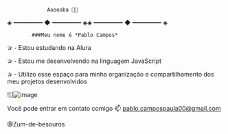                  Aooooba 👋👾
◈ ━━━━━━━━ ◆ ━━━━━━━━ ◈◈ ━━━━━━━━ ◆ ━━━━━━━━ ◈
            
            ###Meu nome é *Pablo Campos*

✰ - Estou estudando na Alura

✰ - Estou me desenvolvendo na linguagem JavaScript

✰ - Utilizo esse espaço para minha organização e compartilhamento dos meu projetos desenvolvidos

![]![image](https://github.com/Zum-de-besouros/Zum-de-besouros/assets/169943220/5c0b2ec3-baaf-43af-8b05-35baa0b5cf80)


Você pode entrar em contato comigo 📫
pablo.campospaula00@gmail.com

@Zum-de-besouros
